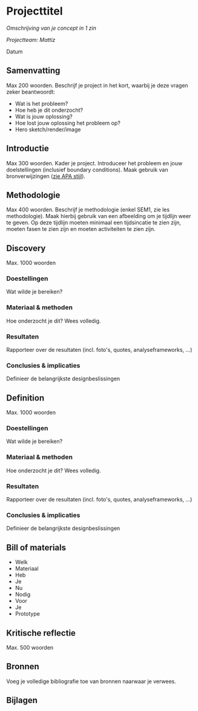 # Projecttitel
*Omschrijving van je concept in 1 zin* 

*Projectteam: Mattiz*

Datum

## Samenvatting
Max 200 woorden. Beschrijf je project in het kort, waarbij je deze vragen zeker beantwoordt:

- Wat is het probleem?
- Hoe heb je dit onderzocht?
- Wat is jouw oplossing?
- Hoe lost jouw oplossing het probleem op?
- Hero sketch/render/image

## Introductie
Max 300 woorden.
Kader je project. Introduceer het probleem en jouw doelstellingen (inclusief boundary conditions).
Maak gebruik van bronverwijzingen ([zie APA stijl](https://www.scribbr.nl/category/apa-stijl/)).

## Methodologie
Max 400 woorden. Beschrijf je methodologie (enkel SEM1, zie les methodologie). Maak hierbij gebruik van een afbeelding om je tijdlijn weer te geven. Op deze tijdlijn moeten minimaal een tijdsincatie te zien zijn, moeten fasen te zien zijn en moeten activiteiten te zien zijn.

## Discovery
Max. 1000 woorden
### Doestellingen
Wat wilde je bereiken?
### Materiaal & methoden
Hoe onderzocht je dit? Wees volledig.
### Resultaten
Rapporteer over de resultaten (incl. foto's, quotes, analyseframeworks, ...)
### Conclusies & implicaties
Definieer de belangrijkste designbeslissingen

## Definition
Max. 1000 woorden
### Doestellingen
Wat wilde je bereiken?
### Materiaal & methoden
Hoe onderzocht je dit? Wees volledig.
### Resultaten
Rapporteer over de resultaten (incl. foto's, quotes, analyseframeworks, ...)
### Conclusies & implicaties
Definieer de belangrijkste designbeslissingen

## Bill of materials
- Welk
- Materiaal
- Heb
- Je
- Nu
- Nodig
- Voor
- Je
- Prototype

## Kritische reflectie
Max. 500 woorden

## Bronnen
Voeg je volledige bibliografie toe van bronnen naarwaar je verwees.

## Bijlagen
